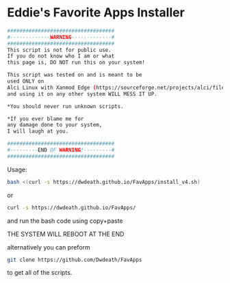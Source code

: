 
# Eddie's Favorite Apps Installer #

```sh
###################################
#-------------WARNING-------------#
###################################
This script is not for public use.
If you do not know who I am or what
this page is, DO NOT run this on your system!

This script was tested on and is meant to be
used ONLY on
Alci Linux with Xanmod Edge (https://sourceforge.net/projects/alci/files/alci-iso-xanmod-edge/)
and using it on any other system WILL MESS IT UP.

*You should never run unknown scripts.

*If you ever blame me for
any damage done to your system,
I will laugh at you.

###################################
#---------END OF WARNING!---------#
###################################
```

Usage:
```sh
bash <(curl -s https://dwdeath.github.io/FavApps/install_v4.sh)
```
or
```sh
curl -s https://dwdeath.github.io/FavApps/
```
and run the bash code using copy+paste

THE SYSTEM WILL REBOOT AT THE END

alternatively you can preform 
```sh
git clone https://github.com/Dwdeath/FavApps
```
to get all of the scripts.
